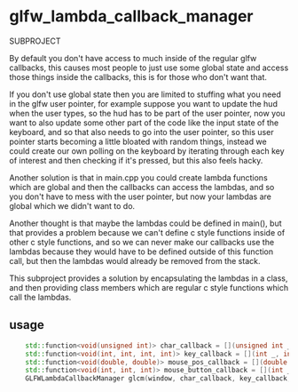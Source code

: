 # glfw_lambda_callback_manager
SUBPROJECT

By default you don't have access to much inside of the regular glfw callbacks, this causes most people to just use some global state and access those things inside the callbacks, this is for those who don't want that.

If you don't use global state then you are limited to stuffing what you need in the glfw user pointer, for example suppose you want to update the hud when the user types, so the hud has to be part of the user pointer, now you want to also update some other part of the code like the input state of the keyboard, and so that also needs to go into the user pointer, so this user pointer starts becoming a little bloated with random things, instead we could create our own polling on the keyboard by iterating through each key of interest and then checking if it's pressed, but this also feels hacky. 

Another solution is that in main.cpp you could create lambda functions which are global and then the callbacks can access the lambdas, and so you don't have to mess with the user pointer, but now your lambdas are global which we didn't want to do.

Another thought is that maybe the lambdas could be defined in main(), but that provides a problem because we can't define c style functions inside of other c style functions, and so we can never make our callbacks use the lambdas because they would have to be defined outside of this function call, but then the lambdas would already be removed from the stack.

This subproject provides a solution by encapsulating the lambdas in a class, and then providing class members which are regular c style functions which call the lambdas.

## usage
```cpp
    std::function<void(unsigned int)> char_callback = [](unsigned int _) {};
    std::function<void(int, int, int, int)> key_callback = [](int _, int _1, int _2, int _3) {};
    std::function<void(double, double)> mouse_pos_callback = [](double _, double _1);
    std::function<void(int, int, int)> mouse_button_callback = [](int _, int _1, int _2) {};
    GLFWLambdaCallbackManager glcm(window, char_callback, key_callback, mouse_pos_callback, mouse_button_callback);
```
